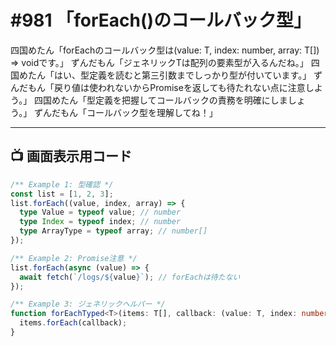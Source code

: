 # #981 「forEach()のコールバック型」

四国めたん「forEachのコールバック型は(value: T, index: number, array: T[]) => voidです。」
ずんだもん「ジェネリックTは配列の要素型が入るんだね。」
四国めたん「はい、型定義を読むと第三引数までしっかり型が付いています。」
ずんだもん「戻り値は使われないからPromiseを返しても待たれない点に注意しよう。」
四国めたん「型定義を把握してコールバックの責務を明確にしましょう。」
ずんだもん「コールバック型を理解してね！」

---

## 📺 画面表示用コード

```typescript
/** Example 1: 型確認 */
const list = [1, 2, 3];
list.forEach((value, index, array) => {
  type Value = typeof value; // number
  type Index = typeof index; // number
  type ArrayType = typeof array; // number[]
});

/** Example 2: Promise注意 */
list.forEach(async (value) => {
  await fetch(`/logs/${value}`); // forEachは待たない
});

/** Example 3: ジェネリックヘルパー */
function forEachTyped<T>(items: T[], callback: (value: T, index: number, array: T[]) => void) {
  items.forEach(callback);
}
```
